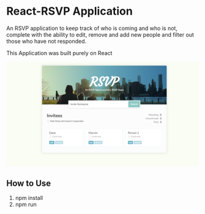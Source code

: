 # React-RSVP Application

An RSVP application to keep track of who is coming and who is not, complete with the ability to edit, remove and add new people and filter out those who have not responded.

This Application was built purely on React 

![This is the Front Page](https://github.com/rickysychan/React-rsvp-App/blob/master/imgs/front.png)


## How to Use

1) npm install
2) npm run
